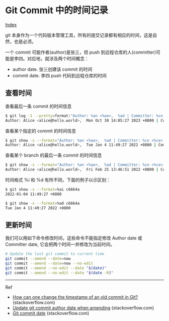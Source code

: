 # Git Commit 中的时间记录

[Index](index.md)

git 本身作为一个代码版本管理工具，所有的提交记录都有相应的时间，这是自然，也是必须。

一个 commit 可能作者(author)是张三，但 push 到远程仓库的人(committer)可能是李四。对应地，就涉及两个时间概念：

* author date. 张三创建该 commit 的时间
* commit date. 李四 push 代码到远程仓库的时间

## 查看时间

查看最后一条 commit 的时间信息

```bash
$ git log -1 --pretty=format:"Author: %an <%ae>,  %ad | Committer: %cn <%ce>, %cd"
Author: Alice <alice@hello.world>,  Mon Oct 30 14:05:27 2023 +0800 | Committer: Bob <bob@hello.world>, Mon Nov 13 14:28:43 2023 -0500
```

查看某个指定的 commit 的时间信息

```bash
$ git show -s --format="Author: %an <%ae>,  %ad | Committer: %cn <%ce>, %cd" c6664a
Author: Alice <alice@hello.world>,  Tue Jan 4 11:49:27 2022 +0800 | Committer: Bob <bob@hello.world>, Tue Jan 11 17:17:06 2022 -0500
```

查看某个 branch 的最后一条 commit 的时间信息

```bash
$ git show -s --format="Author: %an <%ae>,  %ad | Committer: %cn <%ce>, %cd"   12345-test-branch
Author: Alice <alice@hello.world>,  Fri Feb 25 13:46:51 2022 +0800 | Committer: Alice <alice@hello.world>, Fri Feb 25 13:46:51 2022 +0800
```

时间格式 %i 和 %d 有所不同，下面的例子以示区别：

```bash
$ git show -s --format=%ai c6664a
2022-01-04 11:49:27 +0800

$ git show -s --format=%ad c6664a
Tue Jan 4 11:49:27 2022 +0800
```

## 更新时间

我们可以用如下命令修改时间，这些命令不能指定修改 Author date 或 Committer date, 它会把两个时间一并修改为当前时间。

```bash
# Update the last git commit to current time
git commit --amend --date=now
git commit --amend --date=now --no-edit
git commit --amend --no-edit --date "$(date)"
git commit --amend --no-edit --date "$(date -R)"

```

---

Ref

* [How can one change the timestamp of an old commit in Git?](https://stackoverflow.com/questions/454734/how-can-one-change-the-timestamp-of-an-old-commit-in-git) (stackoverflow.com)
* [Update git commit author date when amending](https://stackoverflow.com/questions/9110310/update-git-commit-author-date-when-amending) (stackoverflow.com)
* [Git commit date](https://stackoverflow.com/questions/3814926/git-commit-date) (stackoverflow.com)
